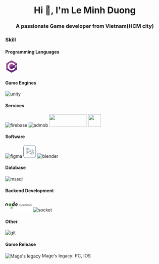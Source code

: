 <h1 align="center">Hi 👋, I'm Le Minh Duong</h1>
<h3 align="center">A passionate Game developer from Vietnam(HCM city)</h3>

<h3 align="left">Skill</h3>

<h4 align="left">Programming Languages</h4>
<p href="https://www.w3schools.com/cs/" target="_blank" rel="noreferrer"> <img src="https://raw.githubusercontent.com/devicons/devicon/master/icons/csharp/csharp-original.svg" alt="csharp" width="40" height="40"/> </p>
  
<h4 align="left">Game Engines</h4>
<p href="https://unity.com/" target="_blank" rel="noreferrer"> <img src="https://www.vectorlogo.zone/logos/unity3d/unity3d-icon.svg" alt="unity" width="40" height="40"/> </p>

<h4 align="left">Services</h4>
<p href="https://firebase.google.com/" target="_blank" rel="noreferrer"> <img src="https://www.vectorlogo.zone/logos/firebase/firebase-icon.svg" alt="firebase" width="40" height="40"
   href="https://admob.google.com/" target="_blank" rel="noreferrer"> <img src="https://www.vectorlogo.zone/logos/google_admob/google_admob-icon.svg" alt="admob" width="35" height="35"
   href="https://www.photonengine.com/" target="_blank" rel="noreferrer"> <img src="https://www.photonengine.com/v2/img/common/nav-logo-photon.svg" width="120" height="40"
   href="https://mirror-networking.gitbook.io/" target="_blank" rel="noreferrer"> <img src="https://mirror-networking.gitbook.io/~gitbook/image?url=https%3A%2F%2F462154250-files.gitbook.io%2F%7E%2Ffiles%2Fv0%2Fb%2Fgitbook-x-prod.appspot.com%2Fo%2Fspaces%252F-MGmQrf2z6FL0ZpExPAn%252Ficon%252FuYXNytW3XjqtShGwIAiR%252Fmirror_icon_512x512_M.png%3Falt%3Dmedia%26token%3Dbdcc304f-571e-42e1-b5af-6707cd5ee32d&width=32&dpr=1&quality=100&sign=1ec5a2b2&sv=1" width="40" height="40"/> </p>

<h4 align="left">Software</h4>
<p href="https://www.figma.com/" target="_blank" rel="noreferrer"> <img src="https://www.vectorlogo.zone/logos/figma/figma-icon.svg" alt="figma" width="40" height="40"
   href="https://www.photoshop.com/" target="_blank" rel="noreferrer"> <img src="https://raw.githubusercontent.com/devicons/devicon/master/icons/photoshop/photoshop-line.svg" alt="photoshop" width="40" height="40"
   href="https://www.blender.org/" target="_blank" rel="noreferrer"> <img src="https://download.blender.org/branding/community/blender_community_badge_white.svg" alt="blender" width="40" height="50"/> </p>

<h4 align="left">Database</h4>
<p href="https://www.microsoft.com/en-us/sql-server" target="_blank" rel="noreferrer"> <img src="https://www.svgrepo.com/show/303229/microsoft-sql-server-logo.svg" alt="mssql" width="60" height="60"/> </p>

<h4 align="left">Backend Development</h4>
<p href="https://nodejs.org/" target="_blank" rel="noreferrer"> <img src="https://raw.githubusercontent.com/devicons/devicon/master/icons/nodejs/nodejs-original-wordmark.svg" alt="nodejs" width="40" height="40"
   href="https://expressjs.com/" target="_blank" rel="noreferrer"> <img src="https://raw.githubusercontent.com/devicons/devicon/master/icons/express/express-original-wordmark.svg" alt="express" width="40" height="40"
   href="https://socket.io/" target="_blank" rel="noreferrer"> <img src="https://socket.io/images/logo.svg" alt="socket" width="35" height="35"/> </p>
   
<h4 align="left">Other</h4>
<p href="https://git-scm.com/" target="_blank" rel="noreferrer"> <img src="https://www.vectorlogo.zone/logos/git-scm/git-scm-icon.svg" alt="git" width="40" height="40"/> </p>

<h4 align="left">Game Release</h4>
<p href="https://www.facebook.com/mageslegacy/" target="_blank" rel="noreferrer"> <img src="https://scontent.fsgn5-5.fna.fbcdn.net/v/t39.30808-6/448891066_122149251746231551_843009142332582786_n.jpg?stp=cp6_dst-jpg&_nc_cat=108&ccb=1-7&_nc_sid=6ee11a&_nc_ohc=TtzCdZkwtTUQ7kNvgFYPeiQ&_nc_zt=23&_nc_ht=scontent.fsgn5-5.fna&_nc_gid=AQKxVJ5NJ46IV79Dyp8Ho6Y&oh=00_AYCpUPk2uCNSMO5aE8nddb0OQ9-blxUdYdz3NwL6UiSUWg&oe=6713D9EF" alt="Mage's legacy" width="40" height="40" <h3 align="center"> Mage's legacy: PC, IOS</h3> </p>

